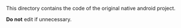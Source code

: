This directory contains the code of the original native android project.

**Do not** edit if unnecessary.
